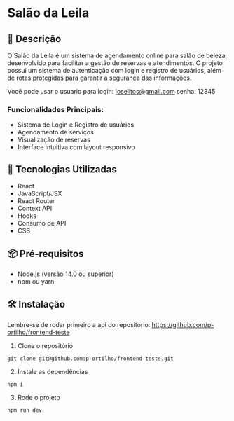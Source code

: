 # Salão da Leila

## 📝 Descrição
O Salão da Leila é um sistema de agendamento online para salão de beleza, desenvolvido para facilitar a gestão de reservas e atendimentos. O projeto possui um sistema de autenticação com login e registro de usuários, além de rotas protegidas para garantir a segurança das informações.

Você pode usar o usuario para login: joselitos@gmail.com senha: 12345

### Funcionalidades Principais:
- Sistema de Login e Registro de usuários
- Agendamento de serviços
- Visualização de reservas
- Interface intuitiva com layout responsivo

## 🚀 Tecnologias Utilizadas
- React
- JavaScript/JSX
- React Router
- Context API
- Hooks
- Consumo de API
- CSS

## 📦 Pré-requisitos
- Node.js (versão 14.0 ou superior)
- npm ou yarn

## 🛠️ Instalação
Lembre-se de rodar primeiro a api do repositorio: https://github.com/p-ortilho/frontend-teste

1. Clone o repositório
~~~
git clone git@github.com:p-ortilho/frontend-teste.git
~~~
2. Instale as dependências
~~~
npm i 
~~~
3. Rode o projeto
~~~
npm run dev
~~~
